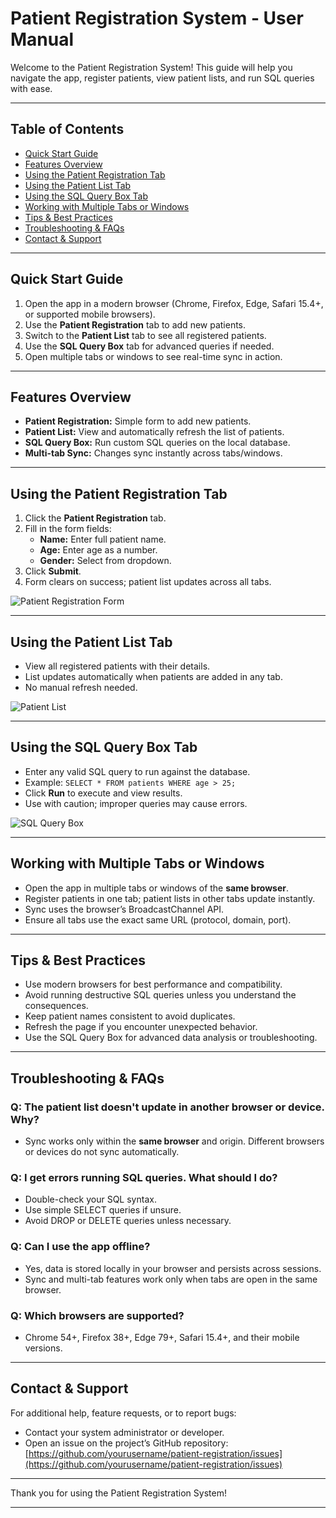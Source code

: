 # Patient Registration System - User Manual

Welcome to the Patient Registration System! This guide will help you navigate the app, register patients, view patient lists, and run SQL queries with ease.

---

## Table of Contents

- [Quick Start Guide](#quick-start-guide)  
- [Features Overview](#features-overview)  
- [Using the Patient Registration Tab](#using-the-patient-registration-tab)  
- [Using the Patient List Tab](#using-the-patient-list-tab)  
- [Using the SQL Query Box Tab](#using-the-sql-query-box-tab)  
- [Working with Multiple Tabs or Windows](#working-with-multiple-tabs-or-windows)  
- [Tips & Best Practices](#tips--best-practices)  
- [Troubleshooting & FAQs](#troubleshooting--faqs)  
- [Contact & Support](#contact--support)  

---

## Quick Start Guide

1. Open the app in a modern browser (Chrome, Firefox, Edge, Safari 15.4+, or supported mobile browsers).  
2. Use the **Patient Registration** tab to add new patients.  
3. Switch to the **Patient List** tab to see all registered patients.  
4. Use the **SQL Query Box** tab for advanced queries if needed.  
5. Open multiple tabs or windows to see real-time sync in action.

---

## Features Overview

- **Patient Registration:** Simple form to add new patients.  
- **Patient List:** View and automatically refresh the list of patients.  
- **SQL Query Box:** Run custom SQL queries on the local database.  
- **Multi-tab Sync:** Changes sync instantly across tabs/windows.  

---

## Using the Patient Registration Tab

1. Click the **Patient Registration** tab.  
2. Fill in the form fields:  
   - **Name:** Enter full patient name.  
   - **Age:** Enter age as a number.  
   - **Gender:** Select from dropdown.  
3. Click **Submit**.  
4. Form clears on success; patient list updates across all tabs.

![Patient Registration Form](./screenshots/patient-registration.png)

---

## Using the Patient List Tab

- View all registered patients with their details.  
- List updates automatically when patients are added in any tab.  
- No manual refresh needed.

![Patient List](./screenshots/patient-list.png)

---

## Using the SQL Query Box Tab

- Enter any valid SQL query to run against the database.  
- Example: `SELECT * FROM patients WHERE age > 25;`  
- Click **Run** to execute and view results.  
- Use with caution; improper queries may cause errors.

![SQL Query Box](./screenshots/sql-query-box.png)

---

## Working with Multiple Tabs or Windows

- Open the app in multiple tabs or windows of the **same browser**.  
- Register patients in one tab; patient lists in other tabs update instantly.  
- Sync uses the browser’s BroadcastChannel API.  
- Ensure all tabs use the exact same URL (protocol, domain, port).

---

## Tips & Best Practices

- Use modern browsers for best performance and compatibility.  
- Avoid running destructive SQL queries unless you understand the consequences.  
- Keep patient names consistent to avoid duplicates.  
- Refresh the page if you encounter unexpected behavior.  
- Use the SQL Query Box for advanced data analysis or troubleshooting.

---

## Troubleshooting & FAQs

### Q: The patient list doesn't update in another browser or device. Why?

- Sync works only within the **same browser** and origin. Different browsers or devices do not sync automatically.

### Q: I get errors running SQL queries. What should I do?

- Double-check your SQL syntax.  
- Use simple SELECT queries if unsure.  
- Avoid DROP or DELETE queries unless necessary.

### Q: Can I use the app offline?

- Yes, data is stored locally in your browser and persists across sessions.  
- Sync and multi-tab features work only when tabs are open in the same browser.

### Q: Which browsers are supported?

- Chrome 54+, Firefox 38+, Edge 79+, Safari 15.4+, and their mobile versions.

---

## Contact & Support

For additional help, feature requests, or to report bugs:

- Contact your system administrator or developer.  
- Open an issue on the project’s GitHub repository: [https://github.com/yourusername/patient-registration/issues](https://github.com/yourusername/patient-registration/issues)

---

Thank you for using the Patient Registration System!

---

